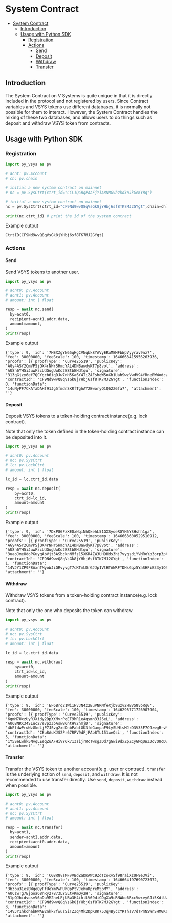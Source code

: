 # System Contract

- [System Contract](#system-contract)
  - [Introduction](#introduction)
  - [Usage with Python SDK](#usage-with-python-sdk)
    - [Registration](#registration)
    - [Actions](#actions)
      - [Send](#send)
      - [Deposit](#deposit)
      - [Withdraw](#withdraw)
      - [Transfer](#transfer)


## Introduction

The System Contract on V Systems is quite unique in that it is directly included in the protocol and not registered by users. Since Contract variables and VSYS tokens use different databases, it is normally not possible for them to interact. However, the System Contract handles the mixing of these two databases, and allows users to do things such as deposit and withdraw VSYS token from contracts. 

## Usage with Python SDK

### Registration

```python
import py_vsys as pv

# acnt: pv.Account
# ch: pv.chain

# initial a new system contract on mainnet
# nc = pv.SysCtrt(ctrt_id="CCL1QGBqPAaFjYiA8NMGVhzkd3nJkGeKYBq")

# initial a new system contract on mainnet
nc = pv.SysCtrt(ctrt_id="CF9Nd9wvQ8qVsGk8jYHbj6sf8TK7MJ2GYgt",chain=ch)

print(nc.ctrt_id) # print the id of the system contract
```

Example output

```
CtrtID(CF9Nd9wvQ8qVsGk8jYHbj6sf8TK7MJ2GYgt)
```

### Actions

#### Send

Send VSYS tokens to another user.

```python
import py_vsys as pv

# acnt0: pv.Account
# acnt1: pv.Account
# amount: int | float

resp = await nc.send(
  by=acnt0,
  recipient=acnt1.addr.data,
  amount=amount,
)
print(resp)
```

Example output

```
{'type': 9, 'id': '7HEXZgYN65qHgCVNqbk8YAVyERuMEMFbWpVyyrav9nz7', 'fee': 30000000, 'feeScale': 100, 'timestamp': 1646663415956263936, 'proofs': [{'proofType': 'Curve25519', 'publicKey': 'AGy4ASY2CmVPSjQX4rNHrSHmcYAL4DNBawdyKT7p8vot', 'address': 'AU8h6YH5iJuwFzcUdGugUwKo2E8tbEHdtqu', 'signature': '313qGjzy6ef7QCYgcb6iqDJw7nH5Ka6Y4TiZAFshqW5oXh1UahSwzVwdV94fRneRWWodcyRHqDLWmznN4KND6iPc'}], 'contractId': 'CF9Nd9wvQ8qVsGk8jYHbj6sf8TK7MJ2GYgt', 'functionIndex': 0, 'functionData': '14uNyPF7CkATaDAHf91Jg5fmdnSKRfTghAY2BworyQ1Q62Z6fa7', 'attachment': ''}
```

#### Deposit

Deposit VSYS tokens to a token-holding contract instance(e.g. lock contract).

Note that only the token defined in the token-holding contract instance can be deposited into it.

```python
import py_vsys as pv

# acnt0: pv.Account
# nc: pv.SysCtrt
# lc: pv.LockCtrt
# amount: int | float

lc_id = lc.ctrt_id.data

resp = await nc.deposit(
    by=acnt0,
    ctrt_id=lc_id,
    amount=amount
)
print(resp)
```

Example output

```
{'type': 9, 'id': '7DxP86FzXEDxNqiNhQkehL51GXSyoeRGYH5YSHshh1ga', 'fee': 30000000, 'feeScale': 100, 'timestamp': 1646663600529510912, 'proofs': [{'proofType': 'Curve25519', 'publicKey': 'AGy4ASY2CmVPSjQX4rNHrSHmcYAL4DNBawdyKT7p8vot', 'address': 'AU8h6YH5iJuwFzcUdGugUwKo2E8tbEHdtqu', 'signature': '3uaoJmeUdoPGuyqAbVjt3ASbcknNMfz15XKR4ZW3UH9Hds3hj7vygsdiYVMRoYp3orp3ptvVFepX2wcisgLtZHeS'}], 'contractId': 'CF9Nd9wvQ8qVsGk8jYHbj6sf8TK7MJ2GYgt', 'functionIndex': 1, 'functionData': '14VJY1ZP9F8AxnTMyoWJiGRvyvgT7cKTmLDrGJJp1VtHTAWRFTDHsGqz5YaSHFiE33y1QtrPZwSTz5PKzi6xyv7Z', 'attachment': ''}
```

#### Withdraw

Withdraw VSYS tokens from a token-holding contract instance(e.g. lock contract).

Note that only the one who deposits the token can withdraw.

```python
import py_vsys as pv

# acnt0: pv.Account
# nc: pv.SysCtrt
# lc: pv.LockCtrt
# amount: int | float

lc_id = lc.ctrt_id.data

resp = await nc.withdraw(
    by=acnt0,
    ctrt_id=lc_id,
    amount=amount
)
print(resp)
```

Example output

```
{'type': 9, 'id': 'EF6Brq21Wi1Hv3N4z2BuVNRNfeXjb9uzv2HBVS8voRqG', 'fee': 30000000, 'feeScale': 100, 'timestamp': 1646295771726907904, 'proofs': [{'proofType': 'Curve25519', 'publicKey': '6gmM7UxzUyRJXidy2DpXXMvrPqEF9hR1eAqsmh33J6eL', 'address': 'AU6BNRK34SLuc27evpzJbAswB6ntHV2hmjD', 'signature': '4bEfdwPrwNzGkdLjP7JSvg2xdDnbPabtGK3fdGampaF9LySUHtsMJrD3V35F7C9zwgBrvMhEZfTfEB7iyY7SGquM'}], 'contractId': 'CEu8AuKJS2Pr67RPV9dFjPAb8TL151weQsi', 'functionIndex': 5, 'functionData': '1Y5SeLwhk5NvqLEeqZuAFHiVY6k713zijrRcTwsgJDd7gGwi9dxZpZCyGMqUWZJovQUcDw6MBsnz1AKygj', 'attachment': ''}
```

#### Transfer

Transfer the VSYS token to another account(e.g. user or contract).
`transfer` is the underlying action of `send`, `deposit`, and `withdraw`. It is not recommended to use transfer directly. Use `send`, `deposit`, `withdraw` instead when possible.

```python
import py_vsys as pv

# acnt0: pv.Account
# acnt1: pv.Account
# nc: pv.SysCtrt
# amount: int | float

resp = await nc.transfer(
  by=acnt1,
  sender=acnt1.addr.data,
  recipient=acnt0.addr.data,
  amount=amount
)
print(resp)
```

Example output

```
{'type': 9, 'id': 'CG8R8vsMFvVBdZaDKAWC9ZdTzoxvSf98raiXzUF9e3Vi', 'fee': 30000000, 'feeScale': 100, 'timestamp': 1646664197690723072, 'proofs': [{'proofType': 'Curve25519', 'publicKey': '3b3bu31esBWgeQyFfUeYmPwPUhQpPtVJehuRpreM5pMY', 'address': 'AUCzwTg7EjGoa68nRy27873LY5LtvKmQy2H', 'signature': '51pQJhidvosvV6nDu9M2heLFjUBw3H4ihtLV69diCDgXu9cRNWbo6RxcVwxeyGJi5KdtUzPASCTCvC4FgPQvjuoA'}], 'contractId': 'CF9Nd9wvQ8qVsGk8jYHbj6sf8TK7MJ2GYgt', 'functionIndex': 3, 'functionData': '14VJY1hkohabHWAB2nkk7fwuzSiTZZq4Mk2DpK8K753q4ByccYRThsV7dTPmNSWnSHMGK6yTuKtfoThrZniwf23y', 'attachment': ''}
```

#### 